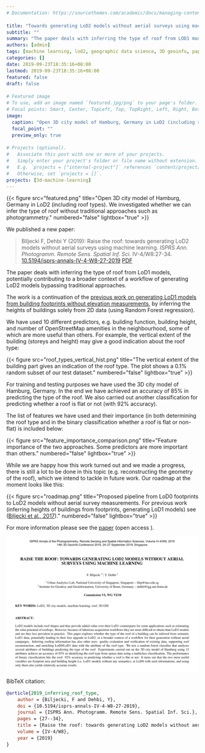 ```yaml
---
# Documentation: https://sourcethemes.com/academic/docs/managing-content/

title: "Towards generating LoD2 models without aerial surveys using machine learning"
subtitle: ""
summary: "The paper deals with inferring the type of roof from LOD1 models, potentially contributing to a broader context of a workflow of generating LoD2 models bypassing traditional approaches"
authors: [admin]
tags: [machine learning, lod2, geographic data science, 3D geoinfo, paper, events, conference]
categories: []
date: 2019-09-23T18:35:16+08:00
lastmod: 2019-09-23T18:35:16+08:00
featured: false
draft: false

# Featured image
# To use, add an image named `featured.jpg/png` to your page's folder.
# Focal points: Smart, Center, TopLeft, Top, TopRight, Left, Right, BottomLeft, Bottom, BottomRight.
image:
  caption: "Open 3D city model of Hamburg, Germany in LoD2 (including roof types). We investigated whether we can infer the type of roof without traditional approaches such as photogrammetry."
  focal_point: ""
  preview_only: true

# Projects (optional).
#   Associate this post with one or more of your projects.
#   Simply enter your project's folder or file name without extension.
#   E.g. `projects = ["internal-project"]` references `content/project/deep-learning/index.md`.
#   Otherwise, set `projects = []`.
projects: [3d-machine-learning]
---
```


{{< figure src="featured.png" title="Open 3D city model of Hamburg, Germany in LoD2 (including roof types). We investigated whether we can infer the type of roof without traditional approaches such as photogrammetry." numbered="false" lightbox="true" >}}

We published a new paper:

> Biljecki F, Dehbi Y (2019): Raise the roof: towards generating LoD2 models without aerial surveys using machine learning. _ISPRS Ann. Photogramm. Remote Sens. Spatial Inf. Sci._ IV-4/W8:27-34. [<i class="ai ai-doi-square ai"></i> 10.5194/isprs-annals-IV-4-W8-27-2019](https://doi.org/10.5194/isprs-annals-IV-4-W8-27-2019) [<i class="far fa-file-pdf"></i> PDF](/publication/2019-inferring-roof-type/2019-inferring-roof-type.pdf) <i class="ai ai-open-access-square ai"></i>

The paper deals with inferring the type of roof from LoD1 models, potentially contributing to a broader context of a workflow of generating LoD2 models bypassing traditional approaches.

The work is a continuation of the [previous work on generating LoD1 models from building footprints without elevation measurements](https://doi.org/10.1016/j.compenvurbsys.2017.01.001), by inferring the heights of buildings solely from 2D data (using Random Forest regression). 

We have used 10 different predictors, e.g. building function, building height, and number of OpenStreetMap amenities in the neighbourhood, some of which are more useful than others. 
For example, the vertical extent of the building (storeys and height) may give a good indication about the roof type:

{{< figure src="roof_types_vertical_hist.png" title="The vertical extent of the building part gives an indication of the roof type. The plot shows a 0.1% random subset of our test dataset." numbered="false" lightbox="true" >}}

For training and testing purposes we have used the 3D city model of Hamburg, Germany. 
In the end we have achieved an accuracy of 85% in predicting the type of the roof.
We also carried out another classification for predicting whether a roof is flat or not (with 92% accuracy).

The list of features we have used and their importance (in both determining the roof type and in the binary classification whether a roof is flat or non-flat) is included below:

{{< figure src="feature_importance_comparison.png" title="Feature importance of the two approaches. Some predictors are more important than others." numbered="false" lightbox="true" >}}

While we are happy how this work turned out and we made a progress, there is still a lot to be done in this topic (e.g. reconstructing the geometry of the roof), which we intend to tackle in future work.
Our roadmap at the moment looks like this:

{{< figure src="roadmap.png" title="Proposed pipeline from LoD0 footprints to LoD2 models without aerial survey measurements. For previous work (inferring heights of buildings from footprints, generating LoD1 models) see ([Biljecki et al., 2017](https://doi.org/10.1016/j.compenvurbsys.2017.01.001))." numbered="false" lightbox="true" >}}


For more information please see the [paper](/publication/2019-inferring-roof-type/) (open access <i class="ai ai-open-access-square ai"></i>).

[![](page-one.png)](/publication/2019-inferring-roof-type/)


BibTeX citation:
```bibtex
@article{2019_inferring_roof_type,
    author = {Biljecki, F and Dehbi, Y},
    doi = {10.5194/isprs-annals-IV-4-W8-27-2019},
    journal = {ISPRS Ann. Photogramm. Remote Sens. Spatial Inf. Sci.},
    pages = {27--34},
    title = {Raise the roof: towards generating LoD2 models without aerial surveys using machine learning},
    volume = {IV-4/W8},
    year = {2019}
}
```
